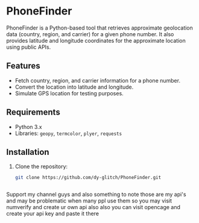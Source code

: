 # PhoneFinder

PhoneFinder is a Python-based tool that retrieves approximate geolocation data (country, region, and carrier) for a given phone number. It also provides latitude and longitude coordinates for the approximate location using public APIs.

## Features
- Fetch country, region, and carrier information for a phone number.
- Convert the location into latitude and longitude.
- Simulate GPS location for testing purposes.

## Requirements
- Python 3.x
- Libraries: `geopy`, `termcolor`, `plyer`, `requests`

## Installation
1. Clone the repository:
   ```bash
   git clone https://github.com/dy-glitch/PhoneFinder.git



Support my channel guys and also something to note those are my api's and may be problematic when many ppl use them so you may visit numverify and create ur own api also 
also you can visit opencage and create your api key and paste it there 
